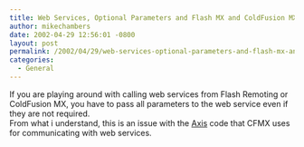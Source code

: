 ```yaml
---
title: Web Services, Optional Parameters and Flash MX and ColdFusion MX
author: mikechambers
date: 2002-04-29 12:56:01 -0800
layout: post
permalink: /2002/04/29/web-services-optional-parameters-and-flash-mx-and-coldfusion-mx/
categories:
  - General
---
```



If you are playing around with calling web services from Flash Remoting or ColdFusion MX, you have to pass all parameters to the web service even if they are not required.  
From what i understand, this is an issue with the [Axis][1] code that CFMX uses for communicating with web services.

 [1]: http://xml.apache.org/axis/